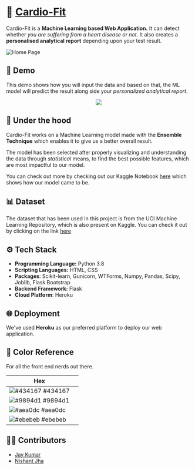 
# 💜 [Cardio-Fit](https://cardio-fit.herokuapp.com/)

Cardio-Fit is a **Machine Learning based Web Application.** It can detect whether *you are suffering from a heart disease or not*. It also creates a **personalised analytical report** depending upon your test result.

![Home Page](https://raw.githubusercontent.com/jaykumar1607/Heart-Disease-Web-App/main/docs/images/homepage.png)


## 🎥 Demo
This demo shows how you will input the data and based on that, the ML model will predict the result along side your *personalized analytical report*.

<div>
    <center><img src="https://raw.githubusercontent.com/jaykumar1607/Heart-Disease-Web-App/main/docs/images/demo.gif"></center>
</div>



## 🤖 Under the hood

Cardio-Fit works on a Machine Learning model made with the **Ensemble Technique** which enables it to give us a better overall result.

The model has been selected after properly visualizing and understanding the data through *statistical* means, to find the best possible features, which are most impactful to our model.

You can check out more by checking out our Kaggle Notebook [here](https://www.kaggle.com/jaykumar1607/heart-attack-advanced-visualizations-modelling) which shows how our model came to be.
## 📊 Dataset

The dataset that has been used in this project is from the UCI Machine Learning Repository, which is also present on Kaggle.
You can check it out by clicking on the link [here](https://www.kaggle.com/ronitf/heart-disease-uci)


  
## ⚙️ Tech Stack

- **Programming Language:** Python 3.8
- **Scripting Languages:** HTML, CSS
- **Packages**: Scikit-learn, Gunicorn, WTForms, Numpy, Pandas, Scipy, Joblib, Flask Bootstrap
- **Backend Framework:** Flask
- **Cloud Platform**: Heroku

## 🌐 Deployment

We've used **Heroku** as our preferred platform to deploy our web application.

  ## 🎨 Color Reference

For all the front end nerds out there.

|Hex                                                             | |
|----------------------------------------------------------------|- |
|![#434167](https://via.placeholder.com/10/434167?text=+) #434167 | |
|![#9894d1](https://via.placeholder.com/10/9894d1?text=+) #9894d1 | |
|![#aea0dc](https://via.placeholder.com/10/aea0dc?text=+) #aea0dc | |
|![#ebebeb](https://via.placeholder.com/10/ebebeb?text=+) #ebebeb | | 


## 👨‍💻 Contributors

- [Jay Kumar](https://github.com/jaykumar1607) 
- [Nishant Jha](https://github.com/NKJ-C4)

  